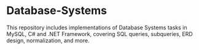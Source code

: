 # Database-Systems
This repository includes implementations of Database Systems tasks in MySQL, C# and .NET Framework, covering SQL queries, subqueries, ERD design, normalization, and more.
